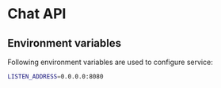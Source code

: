 # Chat API

## Environment variables

Following environment variables are used to configure service:

```sh
LISTEN_ADDRESS=0.0.0.0:8080
```
